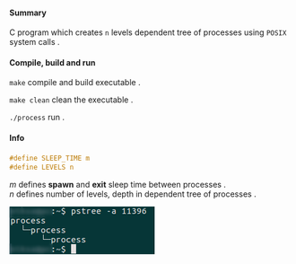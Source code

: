 #### Summary

C program which creates ```n``` levels dependent tree of processes using ```POSIX``` system calls .

#### Compile, build and run
```make``` compile and build executable .

```make clean``` clean the executable .

```./process``` run .

#### Info  
```c
#define SLEEP_TIME m
#define LEVELS n
```

*m* defines **spawn** and **exit** sleep time between processes .  
*n* defines number of levels, depth in dependent tree of processes .

![pstree output](pstree.png)
